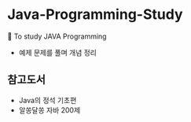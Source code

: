 # Java-Programming-Study
:closed_book: To study JAVA Programming

- 예제 문제를 풀며 개념 정리

## 참고도서
- Java의 정석 기초편
- 알쏭달쏭 자바 200제

